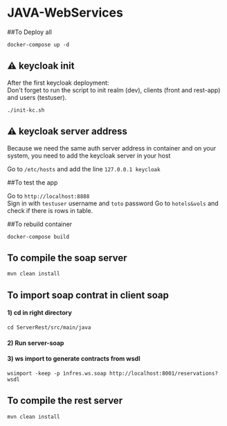 # JAVA-WebServices

##To Deploy all

`docker-compose up -d`

## ⚠ keycloak init

After the first keycloak deployment:\
Don't forget to run the script to init realm (dev), clients (front and rest-app) and users (testuser).

`./init-kc.sh`

## ⚠ keycloak server address

Because we need the same auth server address in container and on your system, you need to add the keycloak server in your host  

Go to `/etc/hosts` and add the line `127.0.0.1 keycloak`

##To test the app

Go to `http://localhost:8888` \
Sign in with `testuser` username and `toto` password
Go to `hotels&vols` and check if there is rows in table.

##To rebuild container

`docker-compose build`

## To compile the soap server

`mvn clean install`

## To import soap contrat in client soap

#### 1) cd in right directory

`cd ServerRest/src/main/java`

#### 2) Run server-soap


#### 3) ws import to generate contracts from wsdl
`wsimport -keep -p ìnfres.ws.soap http://localhost:8001/reservations?wsdl`

## To compile the rest server

`mvn clean install`


